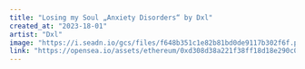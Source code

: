 ```yaml
---
title: "Losing my Soul „Anxiety Disorders“ by Dxl"
created_at: "2023-18-01"
artist: "Dxl"
image: "https://i.seadn.io/gcs/files/f648b351c1e82b81bd0de9117b302f6f.png?auto=format&w=1000"
link: "https://opensea.io/assets/ethereum/0xd308d38a221f38ff18d18e290c0cdd63b6b809fd/7"
---
```

